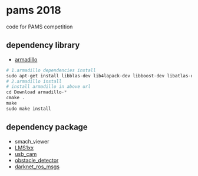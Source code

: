 # pams 2018
code for PAMS competition

## dependency library
- [armadillo](http://arma.sourceforge.net/download.html)
```python
# 1.armadillo dependencies install
sudo apt-get install libblas-dev lib4lapack-dev libboost-dev libatlas-dev -y
# 2.armadillo install 
# install armadillo in above url
cd Download armadillo-*
cmake .
make
sudo make install

```

## dependency package
- smach_viewer
- [LMS1xx](https://github.com/clearpathrobotics/lms1xx)
- [usb_cam](https://github.com/ros-drivers/usb_cam.git)
- [obstacle_detector](https://github.com/tysik/obstacle_detector.git)
- [darknet_ros_msgs](https://github.com/leggedrobotics/darknet_ros)
